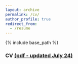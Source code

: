 ```yaml
---
layout: archive
permalink: /cv/
author_profile: true
redirect_from:
  - /resume
---
```


{% include base_path %}
### CV [(pdf - updated July 24)](http://elodieandrieu.github.io/files/CV_andrieu_v1.pdf)
